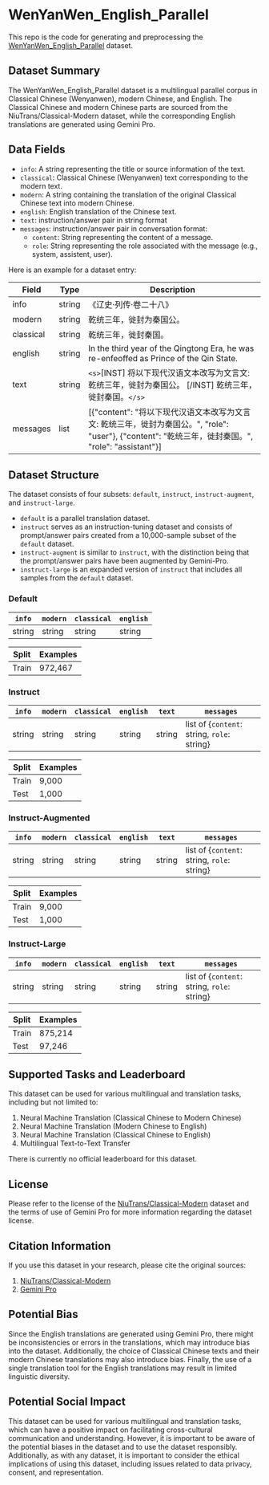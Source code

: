 

# **WenYanWen\_English\_Parallel**

This repo is the code for generating and preprocessing the [WenYanWen\_English\_Parallel](https://huggingface.co/datasets/KaifengGGG/WenYanWen_English_Parrallel) dataset.

## **Dataset Summary**

The WenYanWen\_English\_Parallel dataset is a multilingual parallel corpus in Classical Chinese (Wenyanwen), modern Chinese, and English. The Classical Chinese and modern Chinese parts are sourced from the NiuTrans/Classical-Modern dataset, while the corresponding English translations are generated using Gemini Pro.

## **Data Fields**
- `info`: A string representing the title or source information of the text.
- `classical`: Classical Chinese (Wenyanwen) text corresponding to the modern text.
- `modern`: A string containing the translation of the original Classical Chinese text into modern Chinese.
- `english`: English translation of the Chinese text.
- `text`: instruction/answer pair in string format
- `messages`: instruction/answer pair in conversation format:
  - `content`: String representing the content of a message.
  - `role`: String representing the role associated with the message (e.g., system, assistent, user).
 
Here is an example for a dataset entry:

| Field      | Type           | Description                                                                              |
|------------|----------------|------------------------------------------------------------------------------------------|
| info       | string         | 《辽史·列传·卷二十八》                                                                    |
| modern     | string         | 乾统三年，徙封为秦国公。                                                                   |
| classical  | string         | 乾统三年，徙封秦国。                                                                       |
| english    | string         | In the third year of the Qingtong Era, he was re-enfeoffed as Prince of the Qin State.  |
| text       | string         | `<s>`[INST] 将以下现代汉语文本改写为文言文: 乾统三年，徙封为秦国公。 [/INST] 乾统三年，徙封秦国。`</s>`  |
| messages   | list           | [{"content": "将以下现代汉语文本改写为文言文: 乾统三年，徙封为秦国公。", "role": "user"}, {"content": "乾统三年，徙封秦国。", "role": "assistant"}] | 

## **Dataset Structure**

The dataset consists of four subsets: `default`, `instruct`, `instruct-augment`, and `instruct-large`.

- `default` is a parallel translation dataset.
- `instruct` serves as an instruction-tuning dataset and consists of prompt/answer pairs created from a 10,000-sample subset of the `default` dataset.
- `instruct-augment` is similar to `instruct`, with the distinction being that the prompt/answer pairs have been augmented by Gemini-Pro.
- `instruct-large` is an expanded version of `instruct` that includes all samples from the `default` dataset.

### **Default**
| `info`   | `modern` | `classical` | `english` |
|----------|-------------|-----------|-----------|
| string   | string   | string      | string    |

| Split | Examples  |
|-------|-----------|
| Train | 972,467   |

### **Instruct**
| `info`   | `modern` | `classical` | `english` | `text` | `messages`             |
|----------|----------|-------------|-----------|--------|------------------------|
| string   | string   | string      | string    | string | list of {`content`: string, `role`: string}|

| Split | Examples  |
|-------|-----------|
| Train | 9,000   |
| Test  | 1,000   |

### **Instruct-Augmented**
| `info`   | `modern` | `classical` | `english` | `text` | `messages`             |
|----------|----------|-------------|-----------|--------|------------------------|
| string   | string   | string      | string    | string | list of {`content`: string, `role`: string}|

| Split | Examples  |
|-------|-----------|
| Train | 9,000   |
| Test  | 1,000    |
   
### **Instruct-Large**
| `info`   | `modern` | `classical` | `english` | `text` | `messages`             |
|----------|----------|-------------|-----------|--------|------------------------|
| string   | string   | string      | string    | string | list of {`content`: string, `role`: string}|

| Split | Examples  |
|-------|-----------|
| Train | 875,214   |
| Test  | 97,246    |

## **Supported Tasks and Leaderboard**

This dataset can be used for various multilingual and translation tasks, including but not limited to:

1. Neural Machine Translation (Classical Chinese to Modern Chinese)
2. Neural Machine Translation (Modern Chinese to English)
3. Neural Machine Translation (Classical Chinese to English)
4. Multilingual Text-to-Text Transfer

There is currently no official leaderboard for this dataset.

## **License**

Please refer to the license of the [NiuTrans/Classical-Modern](https://github.com/NiuTrans/Classical-Modern) dataset and the terms of use of Gemini Pro for more information regarding the dataset license.

## **Citation Information**

If you use this dataset in your research, please cite the original sources:

1. [NiuTrans/Classical-Modern](https://github.com/NiuTrans/Classical-Modern)
2. [Gemini Pro](https://arxiv.org/abs/2403.05530)

## **Potential Bias**

Since the English translations are generated using Gemini Pro, there might be inconsistencies or errors in the translations, which may introduce bias into the dataset. Additionally, the choice of Classical Chinese texts and their modern Chinese translations may also introduce bias. Finally, the use of a single translation tool for the English translations may result in limited linguistic diversity.

## **Potential Social Impact**

This dataset can be used for various multilingual and translation tasks, which can have a positive impact on facilitating cross-cultural communication and understanding. However, it is important to be aware of the potential biases in the dataset and to use the dataset responsibly. Additionally, as with any dataset, it is important to consider the ethical implications of using this dataset, including issues related to data privacy, consent, and representation.

